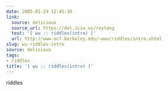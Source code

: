 ```yaml
---
date: 2005-01-24 12:45:30
link:
  source: delicious
  source_url: https://del.icio.us/roytang
  text: '[ wu :: riddles(intro) ]'
  url: http://www.ocf.berkeley.edu/~wwu/riddles/intro.shtml
slug: wu-riddles-intro
source: delicious
tags:
- riddles
title: '[ wu :: riddles(intro) ]'
---
```


riddles